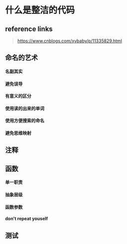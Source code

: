 # 什么是整洁的代码

## reference links

>  https://www.cnblogs.com/xybaby/p/11335829.html 

## 命名的艺术

#### 名副其实

#### 避免误导

#### 有意义的区分

#### 使用读的出来的单词

#### 使用方便搜索的命名

#### 避免思维映射

## 注释

## 函数

#### 单一职责

#### 抽象层级

#### 函数参数

#### don't repeat youself

## 测试

